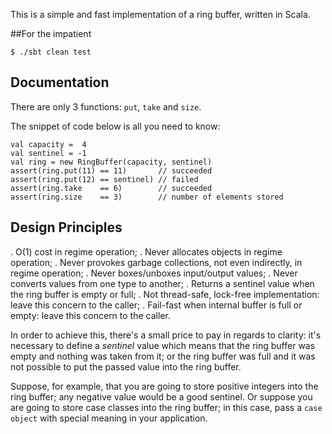 This is a simple and fast implementation of a ring buffer, written in Scala.

##For the impatient

    $ ./sbt clean test


## Documentation

There are only 3 functions: ``put``, ``take`` and ``size``.

The snippet of code below is all you need to know:

    val capacity =  4
    val sentinel = -1
    val ring = new RingBuffer(capacity, sentinel)
    assert(ring.put(11) == 11)       // succeeded
    assert(ring.put(12) == sentinel) // failed
    assert(ring.take    == 6)        // succeeded
    assert(ring.size    == 3)        // number of elements stored


## Design Principles

. O(1) cost in regime operation;
. Never allocates objects in regime operation;
. Never provokes garbage collections, not even indirectly, in regime operation;
. Never boxes/unboxes input/output values;
. Never converts values from one type to another;
. Returns a sentinel value when the ring buffer is empty or full;
. Not thread-safe, lock-free implementation: leave this concern to the caller;
. Fail-fast when internal buffer is full or empty: leave this concern to the caller.

In order to achieve this, there's a small price to pay in regards to clarity: it's necessary
to define a *sentinel* value which means that the ring buffer was empty and nothing was taken
from it; or the ring buffer was full and it was not possible to put the passed value into
the ring buffer.

Suppose, for example, that you are going to store positive integers into the ring buffer; any
negative value would be a good sentinel. Or suppose you are going to store case classes into
the ring buffer; in this case, pass a ``case object`` with special meaning in your application.
